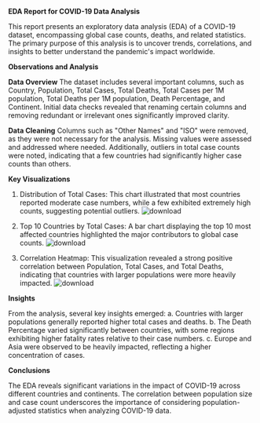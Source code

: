 **EDA Report for COVID-19 Data Analysis**

  This report presents an exploratory data analysis (EDA) of a COVID-19 dataset, encompassing global case counts, deaths, and related statistics. The primary purpose of this analysis is to uncover trends, correlations, and insights to better understand the pandemic's impact worldwide.
  
**Observations and Analysis**

**Data Overview**
The dataset includes several important columns, such as Country, Population, Total Cases, Total Deaths, Total Cases per 1M population, Total Deaths per 1M population, Death Percentage, and Continent. Initial data checks revealed that renaming certain columns and removing redundant or irrelevant ones significantly improved clarity.

**Data Cleaning**
Columns such as "Other Names" and "ISO" were removed, as they were not necessary for the analysis. Missing values were assessed and addressed where needed. Additionally, outliers in total case counts were noted, indicating that a few countries had significantly higher case counts than others.

**Key Visualizations**
1. Distribution of Total Cases: This chart illustrated that most countries reported moderate case numbers, while a few exhibited extremely high counts, suggesting potential outliers.
![download](https://github.com/user-attachments/assets/30787792-0a26-4986-acb3-ef16fc87ff8a)

2. Top 10 Countries by Total Cases: A bar chart displaying the top 10 most affected countries highlighted the major contributors to global case counts.
![download](https://github.com/user-attachments/assets/e6052969-6191-401a-a496-ee776d440040)

3. Correlation Heatmap: This visualization revealed a strong positive correlation between Population, Total Cases, and Total Deaths, indicating that countries with larger populations were more heavily impacted. 
![download](https://github.com/user-attachments/assets/a6caad3f-618a-440f-bc37-5c183bfc76b6)

**Insights**

From the analysis, several key insights emerged:
a. Countries with larger populations generally reported higher total cases and deaths.
b. The Death Percentage varied significantly between countries, with some regions exhibiting higher fatality rates relative to their case numbers.
c. Europe and Asia were observed to be heavily impacted, reflecting a higher concentration of cases.

**Conclusions**

  The EDA reveals significant variations in the impact of COVID-19 across different countries and continents. The correlation between population size and case count underscores the importance of considering population-adjusted statistics when analyzing COVID-19 data.


